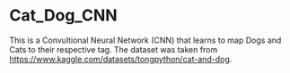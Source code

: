 # Cat_Dog_CNN
This is a Convultional Neural Network (CNN) that learns to map Dogs and Cats to their respective tag. 
The dataset was taken from https://www.kaggle.com/datasets/tongpython/cat-and-dog.
